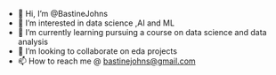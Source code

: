 - 👋 Hi, I’m @BastineJohns
- 👀 I’m interested in data science ,AI and ML
- 🌱 I’m currently learning pursuing a course on data science and data analysis
- 💞️ I’m looking to collaborate on eda projects
- 📫 How to reach me @ bastinejohns@gmail.com

<!---
BastineJohns/BastineJohns is a ✨ special ✨ repository because its `README.md` (this file) appears on your GitHub profile.
You can click the Preview link to take a look at your changes.
--->
